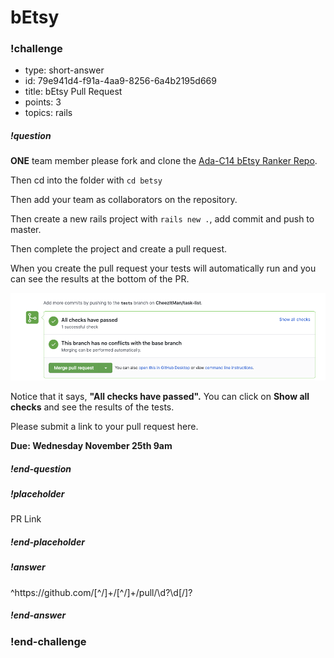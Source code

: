 # bEtsy

<!-- >>>>>>>>>>>>>>>>>>>>>> BEGIN CHALLENGE >>>>>>>>>>>>>>>>>>>>>> -->
<!-- Replace everything in square brackets [] and remove brackets  -->


### !challenge

* type: short-answer
* id: 79e941d4-f91a-4aa9-8256-6a4b2195d669
* title: bEtsy Pull Request
* points: 3
* topics: rails

##### !question

**ONE** team member please fork and clone the [Ada-C14 bEtsy Ranker Repo](https://github.com/Ada-C14/betsy).

Then cd into the folder with `cd betsy`

Then add your team as collaborators on the repository.

Then create a new rails project with `rails new .`, add commit and push to master.

Then complete the project and create a pull request. 

When you create the pull request your tests will automatically run and you can see the results at the bottom of the PR.

![Pull Request](images/automatic-tests.png)

Notice that it says, **"All checks have passed".** You can  click on **Show all checks** and see the results of the tests.

Please submit a link to your pull request here.

**Due:  Wednesday November 25th 9am**

##### !end-question

##### !placeholder

PR Link

##### !end-placeholder

##### !answer

^https:\/\/github\.com\/[^\/]+\/[^\/]+\/pull\/\d?\d[\/]?

##### !end-answer

<!-- other optional sections -->
<!-- !hint - !end-hint (markdown, users can see after a failed attempt) -->
<!-- !rubric - !end-rubric (markdown, instructors can see while scoring a checkpoint) -->
<!-- !explanation - !end-explanation (markdown, students can see after answering correctly) -->

### !end-challenge

<!-- ======================= END CHALLENGE ======================= -->
